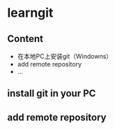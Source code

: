 # learngit

## Content
- 在本地PC上安装git（Windowns）
- add remote repository 
- ...

## install git in your PC


## add remote repository


